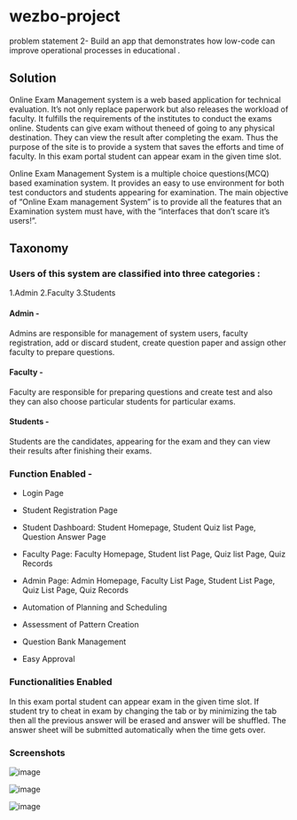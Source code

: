 # wezbo-project
problem statement 2- Build an app that demonstrates how low-code can improve operational processes in educational .


## Solution
Online Exam Management system is a web based application for technical evaluation. It’s not only replace paperwork but also releases the workload of faculty. 
It fulfills the requirements of the institutes to conduct the exams online. Students can give exam without theneed of going to any physical destination. 
They can view the result after completing the exam. Thus the purpose of the site is to provide a system that saves the efforts and time of faculty. In this exam portal student can appear exam in the given time slot.

Online Exam Management System is a multiple choice questions(MCQ) based examination system. It provides an easy to use environment for both test conductors and 
students appearing for examination. The main objective of “Online Exam management System” is to provide all the features that an Examination system must have, 
with the “interfaces that don’t scare it’s users!”.


## Taxonomy

### Users of this system are classified into three categories :
1.Admin
2.Faculty
3.Students

#### Admin -
Admins are responsible for management  of system users, faculty registration, add or discard student, create question paper and assign other faculty to 
prepare questions.

#### Faculty -
Faculty are responsible for preparing questions and create test and also they can also choose particular students for particular exams.

#### Students -
Students are the candidates, appearing for the exam and they can view their results after finishing their exams.

### Function Enabled - 

* Login Page

* Student Registration Page


* Student Dashboard:
Student Homepage, 
Student Quiz list Page, 
Question Answer Page

* Faculty Page:
Faculty Homepage,
Student list Page,
Quiz list Page,
Quiz Records

* Admin Page:
Admin Homepage,
Faculty List Page,
Student List Page,
Quiz List Page,
Quiz Records

* Automation of Planning and Scheduling

* Assessment of Pattern Creation

* Question Bank Management

* Easy Approval

### Functionalities Enabled

In this exam portal student can appear exam in the given time slot. If student try to cheat in exam by changing the tab or by minimizing the tab then all the previous answer will be erased and answer will be shuffled. The answer sheet will be submitted automatically when the time gets over.

### Screenshots

![image](https://user-images.githubusercontent.com/86170386/182027539-9f74676e-55f2-41a3-9c6d-72e4533025f2.png)


![image](https://user-images.githubusercontent.com/86170386/182028805-ecff418f-134a-4b1d-b6a0-d9a6a7f80fb5.png)

![image](https://user-images.githubusercontent.com/86170386/182028843-99278c90-8934-4781-946c-958e50846627.png)



